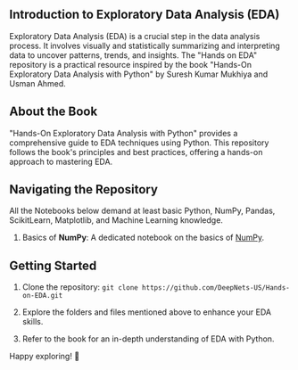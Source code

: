 ## Introduction to Exploratory Data Analysis (EDA)

Exploratory Data Analysis (EDA) is a crucial step in the data analysis process. It involves visually and statistically summarizing and interpreting data to uncover patterns, trends, and insights. The "Hands on EDA" repository is a practical resource inspired by the book "Hands-On Exploratory Data Analysis with Python" by Suresh Kumar Mukhiya and Usman Ahmed.

## About the Book

"Hands-On Exploratory Data Analysis with Python" provides a comprehensive guide to EDA techniques using Python. This repository follows the book's principles and best practices, offering a hands-on approach to mastering EDA.

## Navigating the Repository

All the Notebooks below demand at least basic Python, NumPy, Pandas, ScikitLearn, Matplotlib, and Machine Learning knowledge. 

1. Basics of **NumPy**: A dedicated notebook on the basics of [NumPy](https://github.com/DeepNets-US/Hands-on-EDA/blob/main/1.%20Numpy.ipynb).

## Getting Started

1. Clone the repository: `git clone https://github.com/DeepNets-US/Hands-on-EDA.git`

2. Explore the folders and files mentioned above to enhance your EDA skills.

3. Refer to the book for an in-depth understanding of EDA with Python.

Happy exploring! 🚀
